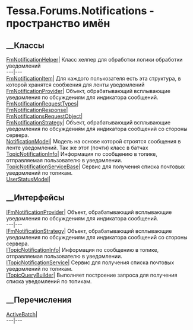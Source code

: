 # Tessa.Forums.Notifications - пространство имён
## __Классы
[FmNotificationHelper](T_Tessa_Forums_Notifications_FmNotificationHelper.htm)|
Класс хелпер для обработки логики обработки уведомлений  
---|---  
[FmNotificationItem](T_Tessa_Forums_Notifications_FmNotificationItem.htm)|
Для каждого полькозателя есть эта структура, в которой хранятся сообжения для
ленты уведомлений  
[FmNotificationProvider](T_Tessa_Forums_Notifications_FmNotificationProvider.htm)|
Объект, обрабатывающий всплывающие уведомления по обсуждениям для индикатора
сообщений.  
[FmNotificationRequestTypes](T_Tessa_Forums_Notifications_FmNotificationRequestTypes.htm)|  
[FmNotificationResponse](T_Tessa_Forums_Notifications_FmNotificationResponse.htm)|  
[FmNotificationsRequestObject](T_Tessa_Forums_Notifications_FmNotificationsRequestObject.htm)|  
[FmNotificationStrategy](T_Tessa_Forums_Notifications_FmNotificationStrategy.htm)|
Объект, обрабатывающий всплывающие уведомления по обсуждениям для индикатора
сообщений со стороны сервера.  
[NotificationModel](T_Tessa_Forums_Notifications_NotificationModel.htm)|
Модель на основе которой строятся сообщения в ленте уведомлений. Так же этот
(почти) класс в батчах  
[TopicNotificationInfo](T_Tessa_Forums_Notifications_TopicNotificationInfo.htm)|
Информация по сообщению в топике, отправляемая пользователю в уведомлении.  
[TopicNotificationServiceBase](T_Tessa_Forums_Notifications_TopicNotificationServiceBase.htm)|
Сервис для получения списка почтовых уведомлений по топикам.  
[UserStatusModel](T_Tessa_Forums_Notifications_UserStatusModel.htm)|  
## __Интерфейсы
[IFmNotificationProvider](T_Tessa_Forums_Notifications_IFmNotificationProvider.htm)|
Объект, обрабатывающий всплывающие уведомления по обсуждениям для индикатора
сообщений.  
---|---  
[IFmNotificationStrategy](T_Tessa_Forums_Notifications_IFmNotificationStrategy.htm)|
Объект, обрабатывающий всплывающие уведомления по обсуждениям для индикатора
сообщений со стороны сервера.  
[ITopicNotificationInfo](T_Tessa_Forums_Notifications_ITopicNotificationInfo.htm)|
Информация по сообщению в топике, отправляемая пользователю в уведомлении.  
[ITopicNotificationService](T_Tessa_Forums_Notifications_ITopicNotificationService.htm)|
Сервис для получения списка почтовых уведомлений по топикам.  
[ITopicQueryBuilder](T_Tessa_Forums_Notifications_ITopicQueryBuilder.htm)|
Выполняет построение запроса для получения списка уведомлений по топикам.  
## __Перечисления
[ActiveBatch](T_Tessa_Forums_Notifications_ActiveBatch.htm)|  
---|---

